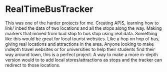 # RealTimeBusTracker
This was one of the harder projects for me. Creating APIS, learning how to link/ inbed the data of two locations and all the stops along the way. Making markers that moved from  bud stop to bus stop using real data. 
Something like this would be great for local tourist websites. Like a hop on hop of bus, giving real locations and attractions in the area. 
Anyone looking to make indepth travel websites or for universities to help their students find their way around town, this is a perfect project. 
A way to make a more in-depth version would to to add local stores/attractions as stops and the tracker can redirect to those locations. 
